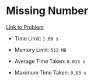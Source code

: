 # Missing Number

[Link to Problem](https://cses.fi/problemset/task/1083/)

- Time Limit: ```1.00 s```
- Memory Limit: ```512 MB```

- Average Time Taken: ```0.015 s```
- Maximum Time Taken: ```0.03 s```